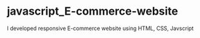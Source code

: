 # javascript_E-commerce-website
I developed responsive E-commerce website using HTML, CSS, Javscript

